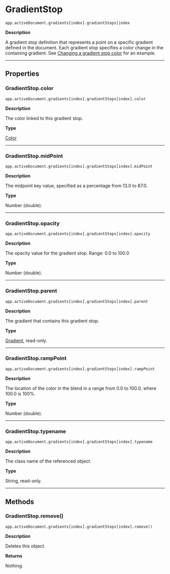 # GradientStop

`app.activeDocument.gradients[index].gradientStops[index`

**Description**

A gradient stop definition that represents a point on a specific gradient defined in the document. Each gradient stop specifies a color change in the containing gradient. See [Changing a gradient stop color](GradientColor.md#jsobjref-gradientcolor-changinggradientstopcolor) for an example.

---

## Properties

### GradientStop.color

`app.activeDocument.gradients[index].gradientStops[index].color`

**Description**

The color linked to this gradient stop.

**Type**

[Color](./Color.md)

---

### GradientStop.midPoint

`app.activeDocument.gradients[index].gradientStops[index].midPoint`

**Description**

The midpoint key value, specified as a percentage from 13.0 to 87.0.

**Type**

Number (double).

---

### GradientStop.opacity

`app.activeDocument.gradients[index].gradientStops[index].opacity`

**Description**

The opacity value for the gradient stop. Range: 0.0 to 100.0

**Type**

Number (double).

---

### GradientStop.parent

`app.activeDocument.gradients[index].gradientStops[index].parent`

**Description**

The gradient that contains this gradient stop.

**Type**

[Gradient](./Gradient.md), read-only.

---

### GradientStop.rampPoint

`app.activeDocument.gradients[index].gradientStops[index].rampPoint`

**Description**

The location of the color in the blend in a range from 0.0 to 100.0, where 100.0 is 100%.

**Type**

Number (double).

---

### GradientStop.typename

`app.activeDocument.gradients[index].gradientStops[index].typename`

**Description**

The class name of the referenced object.

**Type**

String, read-only.

---

## Methods

### GradientStop.remove()

`app.activeDocument.gradients[index].gradientStops[index].remove()`

**Description**

Deletes this object.

**Returns**

Nothing.

